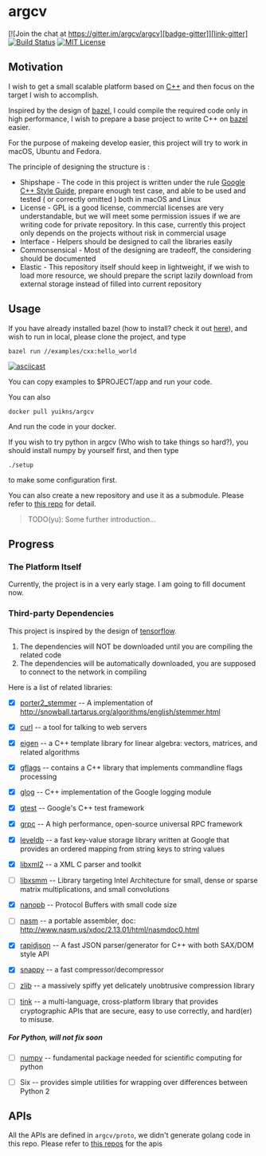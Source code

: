 # argcv

[![Join the chat at https://gitter.im/argcv/argcv][badge-gitter]][link-gitter]
[![Build Status][badge-travis]][link-travis]
[![MIT License][badge-license]](LICENSE)

## Motivation

I wish to get a small scalable platform based on [C++](https://en.wikipedia.org/wiki/C%2B%2B) and then focus on the target I wish to accomplish. 

Inspired by the design of [bazel](https://bazel.build/), I could compile the required code only in high performance, I wish to prepare a base project to write C++ on [bazel](https://bazel.build/) easier.

For the purpose of makeing develop easier, this project will try to work in macOS, Ubuntu and Fedora.

The principle of designing the structure is :

+ Shipshape - The code in this project is written under the rule [Google C++ Style Guide](https://google.github.io/styleguide/cppguide.html), prepare enough test case, and able to be used and tested ( or correctly omitted ) both in macOS and Linux
+ License - GPL is a good license, commercial licenses are very understandable, but we will meet some permission issues if we are writing code for private repository. In this case, currently this project only depends on the projects without risk in commercial usage
+ Interface - Helpers should be designed to call the libraries easily
+ Commonsensical - Most of the designing are tradeoff, the considering should be documented
+ Elastic - This repository itself should keep in lightweight, if we wish to load more resource, we should prepare the script lazily download from external storage instead of filled into current repository


## Usage

If you have already installed bazel (how to install? check it out [here](https://docs.bazel.build/versions/master/install.html)), and wish to run in local, please clone the project, and type 

```
bazel run //examples/cxx:hello_world
```

[![asciicast](https://asciinema.org/a/143587.png)](https://asciinema.org/a/143587)


You can copy examples to $PROJECT/app and run your code.

You can also 

```
docker pull yuikns/argcv
```

And run the code in your docker.

If you wish to try python in argcv (Who wish to take things so hard?), you should install numpy by yourself first, and then type

```
./setup
```

to make some configuration first.

You can also create a new repository and use it as a submodule. Please refer to [this repo](https://github.com/argcv/hello-argcv) for detail.


> TODO(yu): Some further introduction...

## Progress

### The Platform Itself

Currently, the project is in a very early stage. I am going to fill document now.


### Third-party Dependencies

This project is inspired by the design of [tensorflow](https://github.com/tensorflow/tensorflow).

1. The dependencies will NOT be downloaded until you are compiling the related code
2. The dependencies will be automatically downloaded, you are supposed to connect to the network in compiling

Here is a list of related libraries:

+ [x] [porter2_stemmer](https://github.com/smassung/porter2_stemmer) -- A implementation of <http://snowball.tartarus.org/algorithms/english/stemmer.html>
+ [x] [curl](https://curl.haxx.se/) -- a tool for talking to web servers
+ [x] [eigen](http://eigen.tuxfamily.org/) -- a C++ template library for linear algebra: vectors, matrices, and related algorithms
+ [x] [gflags](https://github.com/gflags/gflags) -- contains a C++ library that implements commandline flags processing
+ [x] [glog](https://github.com/google/glog) -- C++ implementation of the Google logging module
+ [x] [gtest](https://github.com/google/googletest) -- Google's C++ test framework
+ [x] [grpc](https://grpc.io/) -- A high performance, open-source universal RPC framework
+ [x] [leveldb](https://github.com/google/leveldb) -- a fast key-value storage library written at Google that provides an ordered mapping from string keys to string values
+ [x] [libxml2](http://xmlsoft.org/) -- a XML C parser and toolkit
+ [ ] [libxsmm](https://github.com/hfp/libxsmm) -- Library targeting Intel Architecture for small, dense or sparse matrix multiplications, and small convolutions
+ [x] [nanopb](https://github.com/nanopb/nanopb) -- Protocol Buffers with small code size
+ [ ] [nasm](http://www.nasm.us/) -- a portable assembler, doc: <http://www.nasm.us/xdoc/2.13.01/html/nasmdoc0.html>
+ [x] [rapidjson](https://github.com/Tencent/rapidjson) -- A fast JSON parser/generator for C++ with both SAX/DOM style API
+ [x] [snappy](https://github.com/google/snappy) -- a fast compressor/decompressor
+ [ ] [zlib](https://zlib.net/) -- a massively spiffy yet delicately unobtrusive compression library
+ [ ] [tink](https://github.com/google/tink) -- a multi-language, cross-platform library that provides cryptographic APIs that are secure, easy to use correctly, and hard(er) to misuse.


##### For Python, will not fix soon

+ [ ] [numpy](https://github.com/numpy/numpy) -- fundamental package needed for scientific computing for python
+ [ ] Six  -- provides simple utilities for wrapping over differences between Python 2


[badge-gitter]:    https://badges.gitter.im/Join%20Chat.svg
[link-gitter]:     https://gitter.im/argcv/argcv?utm_source=share-link&utm_medium=link&utm_campaign=share-link
[badge-travis]:    https://travis-ci.org/yuikns/argcv.svg?branch=master
[link-travis]:     https://travis-ci.org/yuikns/argcv
[badge-license]:   https://img.shields.io/badge/license-MIT-007EC7.svg

[badge-status-bug]: https://img.shields.io/badge/status-bug-red.svg?style=flat
[badge-status-enhancement]: https://img.shields.io/badge/status-enhancement-blue.svg?style=flat
[badge-status-ready]: https://img.shields.io/badge/status-ready-green.svg?style=flat


## APIs

All the APIs are defined in `argcv/proto`, we didn't generate golang code in this repo. Please refer to [this repos](https://github.com/argcv/go-argcvapis) for the apis


